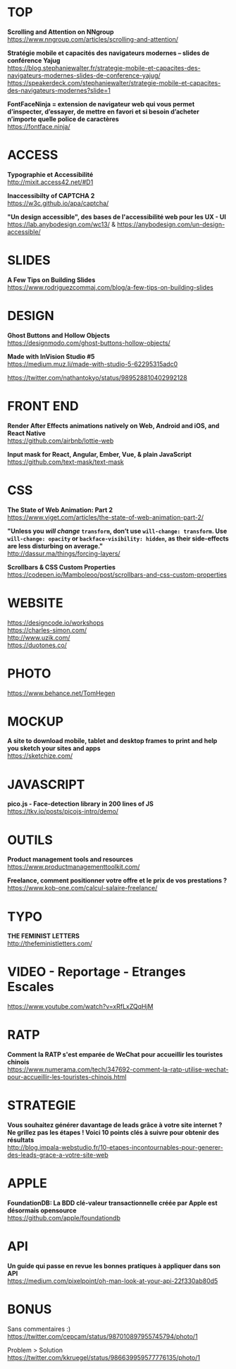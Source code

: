 # TOP

**Scrolling and Attention on NNgroup**  
https://www.nngroup.com/articles/scrolling-and-attention/

**Stratégie mobile et capacités des navigateurs modernes – slides de conférence Yajug**  
https://blog.stephaniewalter.fr/strategie-mobile-et-capacites-des-navigateurs-modernes-slides-de-conference-yajug/
https://speakerdeck.com/stephaniewalter/strategie-mobile-et-capacites-des-navigateurs-modernes?slide=1

**FontFaceNinja = extension de navigateur web qui vous permet d’inspecter, d’essayer, de mettre en favori et si besoin d’acheter n’importe quelle police de caractères**  
https://fontface.ninja/



# ACCESS 

**Typographie et Accessibilité**  
http://mixit.access42.net/#D1

**Inaccessibilty of CAPTCHA 2**  
https://w3c.github.io/apa/captcha/

**"Un design accessible", des bases de l'accessibilité web pour les UX - UI**  
https://lab.anybodesign.com/wc13/ & https://anybodesign.com/un-design-accessible/



# SLIDES

**A Few Tips on Building Slides**  
https://www.rodriguezcommaj.com/blog/a-few-tips-on-building-slides



# DESIGN 

**Ghost Buttons and Hollow Objects**  
https://designmodo.com/ghost-buttons-hollow-objects/

**Made with InVision Studio #5**  
https://medium.muz.li/made-with-studio-5-62295315adc0


https://twitter.com/nathantokyo/status/989528810402992128


# FRONT END

**Render After Effects animations natively on Web, Android and iOS, and React Native**  
https://github.com/airbnb/lottie-web

**Input mask for React, Angular, Ember, Vue, & plain JavaScript**  
https://github.com/text-mask/text-mask



# CSS

**The State of Web Animation: Part 2**  
https://www.viget.com/articles/the-state-of-web-animation-part-2/

**"Unless you _will change_ `transform`, don’t use `will-change: transform`. Use `will-change: opacity` or `backface-visibility: hidden`, as their side-effects are less disturbing on average."**  
http://dassur.ma/things/forcing-layers/

**Scrollbars & CSS Custom Properties**  
https://codepen.io/Mamboleoo/post/scrollbars-and-css-custom-properties



# WEBSITE 

https://designcode.io/workshops  
https://charles-simon.com/  
http://www.uzik.com/  
https://duotones.co/  


# PHOTO

https://www.behance.net/TomHegen



# MOCKUP

**A site to download mobile, tablet and desktop frames to print and help you sketch your sites and apps**  
https://sketchize.com/



# JAVASCRIPT

**pico.js - Face-detection library in 200 lines of JS**
https://tkv.io/posts/picojs-intro/demo/



# OUTILS

**Product management tools and resources**  
https://www.productmanagementtoolkit.com/

**Freelance, comment positionner votre offre et le prix de vos prestations ?**  
https://www.kob-one.com/calcul-salaire-freelance/


# TYPO

**THE FEMINIST LETTERS**  
http://thefeministletters.com/



# VIDEO - Reportage - Etranges Escales  
https://www.youtube.com/watch?v=xRfLxZQqHjM



# RATP

**Comment la RATP s'est emparée de WeChat pour accueillir les touristes chinois**  
https://www.numerama.com/tech/347692-comment-la-ratp-utilise-wechat-pour-accueillir-les-touristes-chinois.html


# STRATEGIE

**Vous souhaitez générer davantage de leads grâce à votre site internet ? Ne grillez pas les étapes ! Voici 10 points clés à suivre pour obtenir des résultats**  
http://blog.impala-webstudio.fr/10-etapes-incontournables-pour-generer-des-leads-grace-a-votre-site-web



# APPLE

**FoundationDB: La BDD clé-valeur transactionnelle créée par Apple est désormais opensource**  
https://github.com/apple/foundationdb



# API

**Un guide qui passe en revue les bonnes pratiques à appliquer dans son API**  
https://medium.com/pixelpoint/oh-man-look-at-your-api-22f330ab80d5



# BONUS

Sans commentaires :)  
https://twitter.com/cepcam/status/987010897955745794/photo/1

Problem > Solution  
https://twitter.com/kkruegel/status/986639959577776135/photo/1
